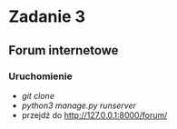 # Zadanie 3
## Forum internetowe
### Uruchomienie
* *git clone <link do repozytorium>*
* *python3 manage.py runserver*
* przejdź do http://127.0.0.1:8000/forum/
